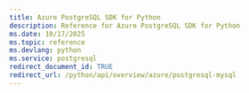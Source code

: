 ```yaml
---
title: Azure PostgreSQL SDK for Python
description: Reference for Azure PostgreSQL SDK for Python
ms.date: 10/17/2025
ms.topic: reference
ms.devlang: python
ms.service: postgresql
redirect_document_id: TRUE
redirect_url: /python/api/overview/azure/postgresql-mysql
---
```

